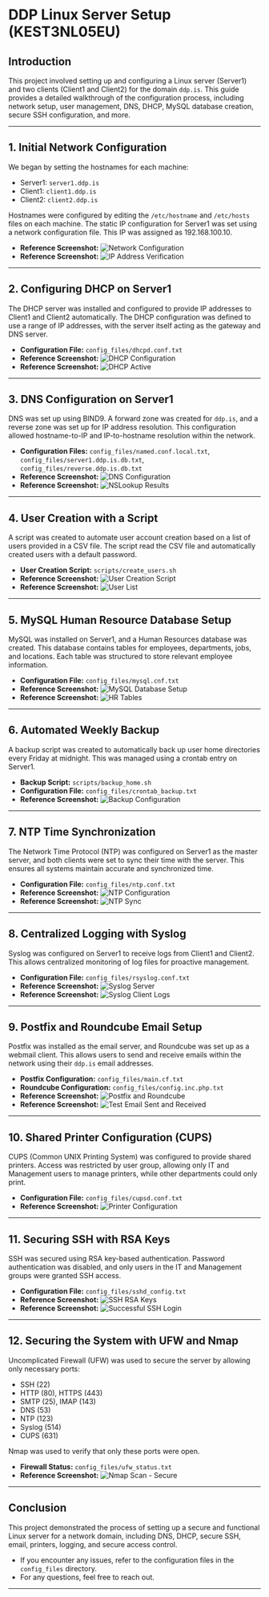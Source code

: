 # DDP Linux Server Setup (KEST3NL05EU)

## Introduction
This project involved setting up and configuring a Linux server (Server1) and two clients (Client1 and Client2) for the domain `ddp.is`. This guide provides a detailed walkthrough of the configuration process, including network setup, user management, DNS, DHCP, MySQL database creation, secure SSH configuration, and more.

---

## 1. Initial Network Configuration
We began by setting the hostnames for each machine:
- Server1: `server1.ddp.is`
- Client1: `client1.ddp.is`
- Client2: `client2.ddp.is`

Hostnames were configured by editing the `/etc/hostname` and `/etc/hosts` files on each machine. The static IP configuration for Server1 was set using a network configuration file. This IP was assigned as 192.168.100.10.

- **Reference Screenshot:** ![Network Configuration](screenshots/network_configuration.png)
- **Reference Screenshot:** ![IP Address Verification](screenshots/ip_address_verification.png)

---

## 2. Configuring DHCP on Server1
The DHCP server was installed and configured to provide IP addresses to Client1 and Client2 automatically. The DHCP configuration was defined to use a range of IP addresses, with the server itself acting as the gateway and DNS server.

- **Configuration File:** `config_files/dhcpd.conf.txt`
- **Reference Screenshot:** ![DHCP Configuration](screenshots/dhcp_configuration.png)
- **Reference Screenshot:** ![DHCP Active](screenshots/dhcp_active.png)

---

## 3. DNS Configuration on Server1
DNS was set up using BIND9. A forward zone was created for `ddp.is`, and a reverse zone was set up for IP address resolution. This configuration allowed hostname-to-IP and IP-to-hostname resolution within the network.

- **Configuration Files:** `config_files/named.conf.local.txt`, `config_files/server1.ddp.is.db.txt`, `config_files/reverse.ddp.is.db.txt`
- **Reference Screenshot:** ![DNS Configuration](screenshots/dns_configuration.png)
- **Reference Screenshot:** ![NSLookup Results](screenshots/dns_nslookup.png)

---

## 4. User Creation with a Script
A script was created to automate user account creation based on a list of users provided in a CSV file. The script read the CSV file and automatically created users with a default password.

- **User Creation Script:** `scripts/create_users.sh`
- **Reference Screenshot:** ![User Creation Script](screenshots/user_creation_script.png)
- **Reference Screenshot:** ![User List](screenshots/user_list.png)

---

## 5. MySQL Human Resource Database Setup
MySQL was installed on Server1, and a Human Resources database was created. This database contains tables for employees, departments, jobs, and locations. Each table was structured to store relevant employee information.

- **Configuration File:** `config_files/mysql.cnf.txt`
- **Reference Screenshot:** ![MySQL Database Setup](screenshots/mysql_database_creation.png)
- **Reference Screenshot:** ![HR Tables](screenshots/mysql_hr_tables.png)

---

## 6. Automated Weekly Backup
A backup script was created to automatically back up user home directories every Friday at midnight. This was managed using a crontab entry on Server1.

- **Backup Script:** `scripts/backup_home.sh`
- **Configuration File:** `config_files/crontab_backup.txt`
- **Reference Screenshot:** ![Backup Configuration](screenshots/backup_crontab.png)

---

## 7. NTP Time Synchronization
The Network Time Protocol (NTP) was configured on Server1 as the master server, and both clients were set to sync their time with the server. This ensures all systems maintain accurate and synchronized time.

- **Configuration File:** `config_files/ntp.conf.txt`
- **Reference Screenshot:** ![NTP Configuration](screenshots/ntp_server.png)
- **Reference Screenshot:** ![NTP Sync](screenshots/ntp_client_sync.png)

---

## 8. Centralized Logging with Syslog
Syslog was configured on Server1 to receive logs from Client1 and Client2. This allows centralized monitoring of log files for proactive management.

- **Configuration File:** `config_files/rsyslog.conf.txt`
- **Reference Screenshot:** ![Syslog Server](screenshots/syslog_server.png)
- **Reference Screenshot:** ![Syslog Client Logs](screenshots/syslog_client_logs.png)

---

## 9. Postfix and Roundcube Email Setup
Postfix was installed as the email server, and Roundcube was set up as a webmail client. This allows users to send and receive emails within the network using their `ddp.is` email addresses.

- **Postfix Configuration:** `config_files/main.cf.txt`
- **Roundcube Configuration:** `config_files/config.inc.php.txt`
- **Reference Screenshot:** ![Postfix and Roundcube](screenshots/postfix_roundcube.png)
- **Reference Screenshot:** ![Test Email Sent and Received](screenshots/postfix_test_email.png)

---

## 10. Shared Printer Configuration (CUPS)
CUPS (Common UNIX Printing System) was configured to provide shared printers. Access was restricted by user group, allowing only IT and Management users to manage printers, while other departments could only print.

- **Configuration File:** `config_files/cupsd.conf.txt`
- **Reference Screenshot:** ![Printer Configuration](screenshots/printer_configuration.png)

---

## 11. Securing SSH with RSA Keys
SSH was secured using RSA key-based authentication. Password authentication was disabled, and only users in the IT and Management groups were granted SSH access.

- **Configuration File:** `config_files/sshd_config.txt`
- **Reference Screenshot:** ![SSH RSA Keys](screenshots/ssh_rsa_keys.png)
- **Reference Screenshot:** ![Successful SSH Login](screenshots/ssh_successful_login.png)

---

## 12. Securing the System with UFW and Nmap
Uncomplicated Firewall (UFW) was used to secure the server by allowing only necessary ports:
- SSH (22)
- HTTP (80), HTTPS (443)
- SMTP (25), IMAP (143)
- DNS (53)
- NTP (123)
- Syslog (514)
- CUPS (631)

Nmap was used to verify that only these ports were open.

- **Firewall Status:** `config_files/ufw_status.txt`
- **Reference Screenshot:** ![Nmap Scan - Secure](screenshots/ufw_nmap_secure.png)

---

## Conclusion
This project demonstrated the process of setting up a secure and functional Linux server for a network domain, including DNS, DHCP, secure SSH, email, printers, logging, and secure access control.

- If you encounter any issues, refer to the configuration files in the `config_files` directory.
- For any questions, feel free to reach out.

---

